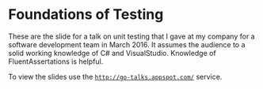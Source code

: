 # Foundations of Testing

These are the slide for a talk on unit testing that I gave at my company for a software development team in March 2016. It assumes the audience to a solid working knowledge of C# and VisualStudio. Knowledge of FluentAssertations is helpful.

To view the slides use the [`http://go-talks.appspot.com/`](http://go-talks.appspot.com/github.com/enzian/articles/talks/foundations_of_testing2/foundations_of_testing.slide#1) service.
